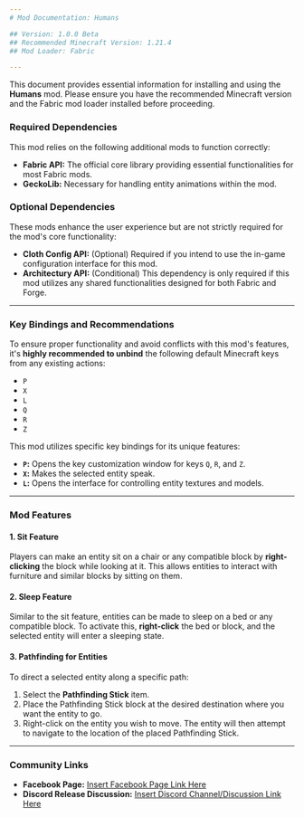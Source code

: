 ```yaml
---
# Mod Documentation: Humans

## Version: 1.0.0 Beta
## Recommended Minecraft Version: 1.21.4
## Mod Loader: Fabric

---
```


This document provides essential information for installing and using the **Humans** mod. Please ensure you have the recommended Minecraft version and the Fabric mod loader installed before proceeding.

### Required Dependencies

This mod relies on the following additional mods to function correctly:

* **Fabric API:** The official core library providing essential functionalities for most Fabric mods.
* **GeckoLib:** Necessary for handling entity animations within the mod.

### Optional Dependencies

These mods enhance the user experience but are not strictly required for the mod's core functionality:

* **Cloth Config API:** (Optional) Required if you intend to use the in-game configuration interface for this mod.
* **Architectury API:** (Conditional) This dependency is only required if this mod utilizes any shared functionalities designed for both Fabric and Forge.

---

### Key Bindings and Recommendations

To ensure proper functionality and avoid conflicts with this mod's features, it's **highly recommended to unbind** the following default Minecraft keys from any existing actions:

* `P`
* `X`
* `L`
* `Q`
* `R`
* `Z`

This mod utilizes specific key bindings for its unique features:

* **`P`:** Opens the key customization window for keys `Q`, `R`, and `Z`.
* **`X`:** Makes the selected entity speak.
* **`L`:** Opens the interface for controlling entity textures and models.

---

### Mod Features

#### 1. Sit Feature

Players can make an entity sit on a chair or any compatible block by **right-clicking** the block while looking at it. This allows entities to interact with furniture and similar blocks by sitting on them.

#### 2. Sleep Feature

Similar to the sit feature, entities can be made to sleep on a bed or any compatible block. To activate this, **right-click** the bed or block, and the selected entity will enter a sleeping state.

#### 3. Pathfinding for Entities

To direct a selected entity along a specific path:

1.  Select the **Pathfinding Stick** item.
2.  Place the Pathfinding Stick block at the desired destination where you want the entity to go.
3.  Right-click on the entity you wish to move. The entity will then attempt to navigate to the location of the placed Pathfinding Stick.

---

### Community Links

* **Facebook Page:** [Insert Facebook Page Link Here](https://www.facebook.com/profile.php?id=61576926196306)
* **Discord Release Discussion:** [Insert Discord Channel/Discussion Link Here](https://discord.com/channels/1382705938389139466/1382708417063424080)
